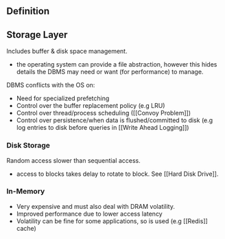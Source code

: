 ## Definition
## Storage Layer
Includes buffer & disk space management.
- the operating system can provide a file abstraction, however this hides details the DBMS may need or want (for performance) to manage.

DBMS conflicts with the OS on:
- Need for specialized prefetching
- Control over the buffer replacement policy (e.g LRU)
- Control over thread/process scheduling ([[Convoy Problem]])
- Control over persistence/when data is flushed/committed to disk (e.g log entries to disk before queries in [[Write Ahead Logging]])
### Disk Storage
Random access slower than sequential access.
- access to blocks takes delay to rotate to block.
See [[Hard Disk Drive]].
### In-Memory
- Very expensive and must also deal with DRAM volatility.
- Improved performance due to lower access latency
- Volatility can be fine for some applications, so is used (e.g [[Redis]] cache)